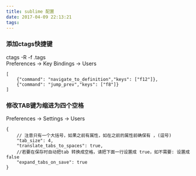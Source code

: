 ```yaml
---
title: sublime 配置
date: 2017-04-09 22:13:21
tags:
---
```

### 添加ctags快捷键
ctags -R -f .tags  
Preferences -> Key Bindings -> Users  

```
[  
    {"command": "navigate_to_definition","keys": ["f12"]}, 
    {"command": "jump_prev","keys": ["f8"]}
]
```



### 修改TAB键为缩进为四个空格
Preferences -> Settings -> Users
```
{
    // 注意只有一个大括号，如果之前有属性，如在之前的属性前确保有 ，(逗号)
    "tab_size": 4,
    "translate_tabs_to_spaces": true, 
    //若要在保存时自动把tab 转换成空格，请把下面一行设置成 true，如不需要: 设置成 false
    "expand_tabs_on_save": true
}
```
